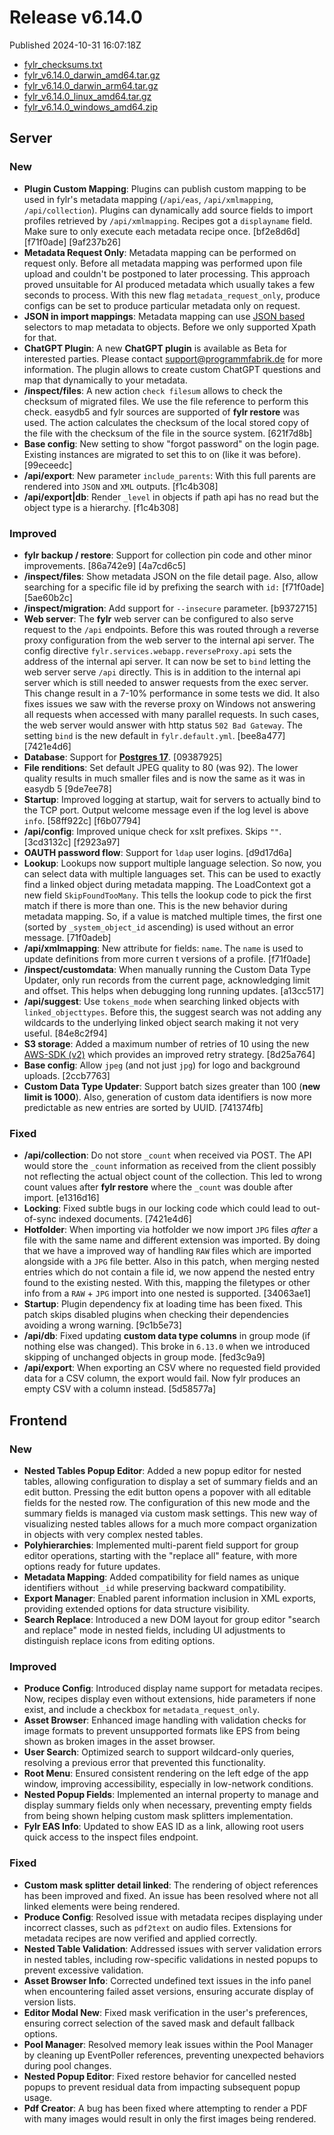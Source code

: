 
# Release v6.14.0

Published 2024-10-31 16:07:18Z

* [fylr_checksums.txt](https://s3.eu-central-1.wasabisys.com/fylr-releases/v6.14.0/fylr_checksums.txt)
* [fylr_v6.14.0_darwin_amd64.tar.gz](https://s3.eu-central-1.wasabisys.com/fylr-releases/v6.14.0/fylr_v6.14.0_darwin_amd64.tar.gz)
* [fylr_v6.14.0_darwin_arm64.tar.gz](https://s3.eu-central-1.wasabisys.com/fylr-releases/v6.14.0/fylr_v6.14.0_darwin_arm64.tar.gz)
* [fylr_v6.14.0_linux_amd64.tar.gz](https://s3.eu-central-1.wasabisys.com/fylr-releases/v6.14.0/fylr_v6.14.0_linux_amd64.tar.gz)
* [fylr_v6.14.0_windows_amd64.zip](https://s3.eu-central-1.wasabisys.com/fylr-releases/v6.14.0/fylr_v6.14.0_windows_amd64.zip)

## Server

### New

* **Plugin Custom Mapping**: Plugins can publish custom mapping to be used in fylr's metadata mapping (`/api/eas`, `/api/xmlmapping`, `/api/collection`). Plugins can dynamically add source fields to import profiles retrieved by `/api/xmlmapping`. Recipes got a `displayname` field. Make sure to only execute each metadata recipe once. [bf2e8d6d] [f71f0ade] [9af237b26]
* **Metadata Request Only**: Metadata mapping can be performed on request only. Before all metadata mapping was performed upon file upload and couldn't be postponed to later processing. This approach proved unsuitable for AI produced metadata which usually takes a few seconds to process. With this new flag `metadata_request_only`, produce configs can be set to produce particular metadata only on request.
* **JSON in import mappings**: Metadata mapping can use [JSON based](https://github.com/tidwall/gjson) selectors to map metadata to objects. Before we only supported Xpath for that.
* **ChatGPT Plugin**: A new **ChatGPT plugin** is available as Beta for interested parties. Please contact support@programmfabrik.de for more information. The plugin allows to create custom ChatGPT questions and map that dynamically to your metadata.
* **/inspect/files**: A new action `check filesum` allows to check the checksum of migrated files. We use the file reference to perform this check. easydb5 and fylr sources are supported of **fylr restore** was used. The action calculates the checksum of the local stored copy of the file with the checksum of the file in the source system. [621f7d8b]
* **Base config**: New setting to show "forgot password" on the login page. Existing instances are migrated to set this to on (like it was before). [99eceedc]
* **/api/export**: New parameter `include_parents`: With this full parents are rendered into `JSON` and `XML` outputs. [f1c4b308]
* **/api/export|db**: Render `_level` in objects if path api has no read but the object type is a hierarchy. [f1c4b308]

### Improved

* **fylr backup / restore**: Support for collection pin code and other minor improvements. [86a742e9] [4a7cd6c5]
* **/inspect/files**: Show metadata JSON on the file detail page. Also, allow searching for a specific file id by prefixing the search with `id:` [f71f0ade] [5ae60b2c]
* **/inspect/migration**: Add support for `--insecure` parameter. [b9372715]
* **Web server**: The **fylr** web server can be configured to also serve request to the `/api` endpoints. Before this was routed through a reverse proxy configuration from the web server to the internal api server. The config directive `fylr.services.webapp.reverseProxy.api` sets the address of the internal api server. It can now be set to `bind` letting the web server serve `/api` directly. This is in addition to the internal api server which is still needed to answer requests from the exec server. This change result in a 7-10% performance in some tests we did. It also fixes issues we saw with the reverse proxy on Windows not answering all requests when accessed with many parallel requests. In such cases, the web server would answer with http status `502 Bad Gateway`. The setting `bind` is the new default in `fylr.default.yml`. [bee8a477] [7421e4d6]
* **Database**: Support for [**Postgres 17**](https://www.postgresql.org/docs/current/release-17.html). [09387925]
* **File renditions**: Set default JPEG quality to 80 (was 92). The lower quality results in much smaller files and is now the same as it was in easydb 5 [9de7ee78]
* **Startup**: Improved logging at startup, wait for servers to actually bind to the TCP port. Output welcome message even if the log level is above `info`. [58ff922c] [f6b07794]
* **/api/config**: Improved unique check for xslt prefixes. Skips `""`. [3cd3132c] [f2923a97]
* **OAUTH password flow**: Support for `ldap` user logins. [d9d17d6a]
* **Lookup**: Lookups now support multiple language selection. So now, you can select data with multiple languages set. This can be used to exactly find a linked object during metadata mapping. The LoadContext got a new field `SkipFoundTooMany`. This tells the lookup code to pick the first match if there is more than one. This is the new behavior during metadata mapping. So, if a value is matched multiple times, the first one (sorted by `_system_object_id` ascending) is used without an error message. [71f0adeb]
* **/api/xmlmapping**: New attribute for fields: `name`. The `name` is used to update definitions from more curren
t versions of a profile. [f71f0ade]
* **/inspect/customdata**: When manually running the Custom Data Type Updater, only run records from the current page, acknowledging limit and offset. This helps when debugging long running updates. [a13cc517]
* **/api/suggest**: Use `tokens_mode` when searching linked objects with `linked_objecttypes`. Before this, the suggest search was not adding any wildcards to the underlying linked object search making it not very useful. [84e8c2f94]
* **S3 storage**: Added a maximum number of retries of 10 using the new [AWS-SDK (v2)](https://github.com/aws/aws-sdk-go-v2) which provides an improved retry strategy. [8d25a764]
* **Base config**: Allow `jpeg` (and not just `jpg`) for logo and background uploads. [2ccb7763]
* **Custom Data Type Updater**: Support batch sizes greater than 100 (**new limit is 1000**). Also, generation of custom data identifiers is now more predictable as new entries are sorted by UUID. [741374fb]

### Fixed

* **/api/collection**: Do not store `_count` when received via POST. The API would store the `_count` information as received from the client possibly not reflecting the actual object count of the collection. This led to wrong count values after **fylr restore** where the `_count` was double after import. [e1316d16]
* **Locking**: Fixed subtle bugs in our locking code which could lead to out-of-sync indexed documents. [7421e4d6]
* **Hotfolder**: When importing via hotfolder we now import `JPG` files _after_ a file with the same name and different extension was imported. By doing that we have a improved way of handling `RAW` files which are imported alongside with a `JPG` file better. Also in this patch, when merging nested entries which do not contain a file id, we now append the nested entry found to the existing nested. With this, mapping the filetypes or other info from a `RAW` + `JPG` import into one nested is supported. [34063ae1]
* **Startup**: Plugin dependency fix at loading time has been fixed. This patch skips disabled plugins when checking their dependencies avoiding a wrong warning. [9c1b5e73]
* **/api/db**: Fixed updating **custom data type columns** in group mode (if nothing else was changed). This broke in `6.13.0` when we introduced skipping of unchanged objects in group mode. [fed3c9a9]
* **/api/export**: When exporting an CSV where no requested field provided data for a CSV column, the export would fail. Now fylr produces an empty CSV with a **<no columns>** column instead. [5d58577a]

## Frontend

### New

- **Nested Tables Popup Editor**:  Added a new popup editor for nested tables, allowing configuration to display a set of summary fields and an edit button. Pressing the edit button opens a popover with all editable fields for the nested row. The configuration of this new mode and the summary fields is managed via custom mask settings. This new way of visualizing nested tables allows for a much more compact organization in objects with very complex nested tables.
- **Polyhierarchies**: Implemented multi-parent field support for group editor operations, starting with the "replace all" feature, with more options ready for future updates.
- **Metadata Mapping**: Added compatibility for field names as unique identifiers without `_id` while preserving backward compatibility.
- **Export Manager**: Enabled parent information inclusion in XML exports, providing extended options for data structure visibility.
- **Search Replace**: Introduced a new DOM layout for group editor "search and replace" mode in nested fields, including UI adjustments to distinguish replace icons from editing options.

### Improved

- **Produce Config**: Introduced display name support for metadata recipes. Now, recipes display even without extensions, hide parameters if none exist, and include a checkbox for `metadata_request_only`.
- **Asset Browser**: Enhanced image handling with validation checks for image formats to prevent unsupported formats like EPS from being shown as broken images in the asset browser.
- **User Search**: Optimized search to support wildcard-only queries, resolving a previous error that prevented this functionality.
- **Root Menu**: Ensured consistent rendering on the left edge of the app window, improving accessibility, especially in low-network conditions.
- **Nested Popup Fields**: Implemented an internal property to manage and display summary fields only when necessary, preventing empty fields from being shown helping custom mask splitters implementation.
- **Fylr EAS Info**: Updated to show EAS ID as a link, allowing root users quick access to the inspect files endpoint.

### Fixed

- **Custom mask splitter detail linked**: The rendering of object references has been improved and fixed. An issue has been resolved where not all linked elements were being rendered.
- **Produce Config**: Resolved issue with metadata recipes displaying under incorrect classes, such as `pdf2text` on audio files. Extensions for metadata recipes are now verified and applied correctly.
- **Nested Table Validation**: Addressed issues with server validation errors in nested tables, including row-specific validations in nested popups to prevent excessive validation.
- **Asset Browser Info**: Corrected undefined text issues in the info panel when encountering failed asset versions, ensuring accurate display of version lists.
- **Editor Modal New**: Fixed mask verification in the user's preferences, ensuring correct selection of the saved mask and default fallback options.
- **Pool Manager**: Resolved memory leak issues within the Pool Manager by cleaning up EventPoller references, preventing unexpected behaviors during pool changes.
- **Nested Popup Editor**: Fixed restore behavior for cancelled nested popups to prevent residual data from impacting subsequent popup usage.
- **Pdf Creator**: A bug has been fixed where attempting to render a PDF with many images would result in only the first images being rendered.